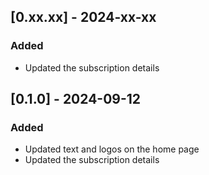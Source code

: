 ## [0.xx.xx] - 2024-xx-xx

### Added
- Updated the subscription details

## [0.1.0] - 2024-09-12

### Added
- Updated text and logos on the home page
- Updated the subscription details